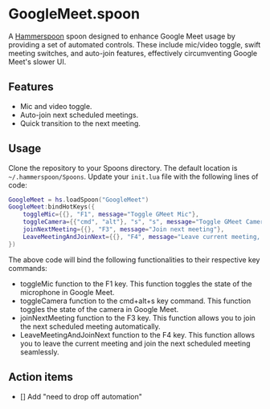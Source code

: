 # GoogleMeet.spoon

A [Hammerspoon](https://github.com/Hammerspoon/hammerspoon) spoon designed to enhance Google Meet usage by providing a set of automated controls. These include mic/video toggle, swift meeting switches, and auto-join features, effectively circumventing Google Meet's slower UI.

## Features

- Mic and video toggle.
- Auto-join next scheduled meetings.
- Quick transition to the next meeting.

## Usage

Clone the repository to your Spoons directory. The default location is `~/.hammerspoon/Spoons`.
Update your `init.lua` file with the following lines of code:

```lua
GoogleMeet = hs.loadSpoon("GoogleMeet")
GoogleMeet:bindHotKeys({
    toggleMic={{}, "F1", message="Toggle GMeet Mic"},
    toggleCamera={{"cmd", "alt"}, "s", "s", message="Toggle GMeet Camera"},
    joinNextMeeting={{}, "F3", message="Join next meeting"},
    LeaveMeetingAndJoinNext={{}, "F4", message="Leave current meeting, and join the next one"},
})
```

The above code will bind the following functionalities to their respective key commands:

- toggleMic function to the F1 key. This function toggles the state of the microphone in Google Meet.
- toggleCamera function to the cmd+alt+s key command. This function toggles the state of the camera in Google Meet.
- joinNextMeeting function to the F3 key. This function allows you to join the next scheduled meeting automatically.
- LeaveMeetingAndJoinNext function to the F4 key. This function allows you to leave the current meeting and join the next scheduled meeting seamlessly.

## Action items

- [] Add "need to drop off automation"
